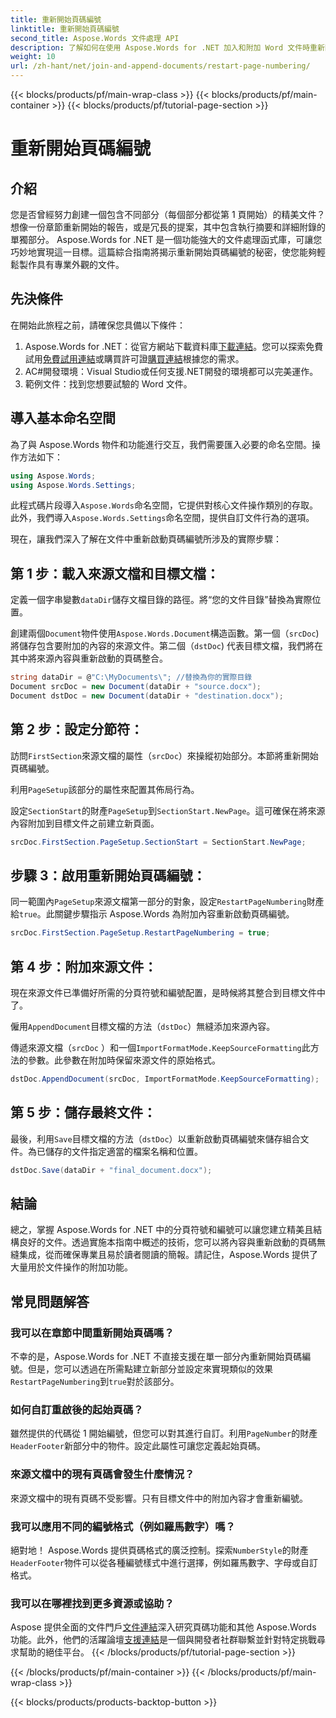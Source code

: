 ```yaml
---
title: 重新開始頁碼編號
linktitle: 重新開始頁碼編號
second_title: Aspose.Words 文件處理 API
description: 了解如何在使用 Aspose.Words for .NET 加入和附加 Word 文件時重新開始頁碼編號。
weight: 10
url: /zh-hant/net/join-and-append-documents/restart-page-numbering/
---
```


{{< blocks/products/pf/main-wrap-class >}}
{{< blocks/products/pf/main-container >}}
{{< blocks/products/pf/tutorial-page-section >}}

# 重新開始頁碼編號

## 介紹

您是否曾經努力創建一個包含不同部分（每個部分都從第 1 頁開始）的精美文件？想像一份章節重新開始的報告，或是冗長的提案，其中包含執行摘要和詳細附錄的單獨部分。 Aspose.Words for .NET 是一個功能強大的文件處理函式庫，可讓您巧妙地實現這一目標。這篇綜合指南將揭示重新開始頁碼編號的秘密，使您能夠輕鬆製作具有專業外觀的文件。

## 先決條件

在開始此旅程之前，請確保您具備以下條件：

1.  Aspose.Words for .NET：從官方網站下載資料庫[下載連結](https://releases.aspose.com/words/net/)。您可以探索免費試用[免費試用連結](https://releases.aspose.com/)或購買許可證[購買連結](https://purchase.aspose.com/buy)根據您的需求。
2. AC#開發環境：Visual Studio或任何支援.NET開發的環境都可以完美運作。
3. 範例文件：找到您想要試驗的 Word 文件。

## 導入基本命名空間

為了與 Aspose.Words 物件和功能進行交互，我們需要匯入必要的命名空間。操作方法如下：

```csharp
using Aspose.Words;
using Aspose.Words.Settings;
```

此程式碼片段導入`Aspose.Words`命名空間，它提供對核心文件操作類別的存取。此外，我們導入`Aspose.Words.Settings`命名空間，提供自訂文件行為的選項。


現在，讓我們深入了解在文件中重新啟動頁碼編號所涉及的實際步驟：

## 第 1 步：載入來源文檔和目標文檔：

定義一個字串變數`dataDir`儲存文檔目錄的路徑。將“您的文件目錄”替換為實際位置。

創建兩個`Document`物件使用`Aspose.Words.Document`構造函數。第一個（`srcDoc`) 將儲存包含要附加的內容的來源文件。第二個（`dstDoc`) 代表目標文檔，我們將在其中將來源內容與重新啟動的頁碼整合。

```csharp
string dataDir = @"C:\MyDocuments\"; //替換為你的實際目錄
Document srcDoc = new Document(dataDir + "source.docx");
Document dstDoc = new Document(dataDir + "destination.docx");
```

## 第 2 步：設定分節符：

訪問`FirstSection`來源文檔的屬性（`srcDoc`）來操縱初始部分。本節將重新開始頁碼編號。

利用`PageSetup`該部分的屬性來配置其佈局行為。

設定`SectionStart`的財產`PageSetup`到`SectionStart.NewPage`。這可確保在將來源內容附加到目標文件之前建立新頁面。

```csharp
srcDoc.FirstSection.PageSetup.SectionStart = SectionStart.NewPage;
```

## 步驟 3：啟用重新開始頁碼編號：

同一範圍內`PageSetup`來源文檔第一部分的對象，設定`RestartPageNumbering`財產給`true`。此關鍵步驟指示 Aspose.Words 為附加內容重新啟動頁碼編號。

```csharp
srcDoc.FirstSection.PageSetup.RestartPageNumbering = true;
```

## 第 4 步：附加來源文件：

現在來源文件已準備好所需的分頁符號和編號配置，是時候將其整合到目標文件中了。

僱用`AppendDocument`目標文檔的方法（`dstDoc`）無縫添加來源內容。

傳遞來源文檔（`srcDoc` ）和一個`ImportFormatMode.KeepSourceFormatting`此方法的參數。此參數在附加時保留來源文件的原始格式。

```csharp
dstDoc.AppendDocument(srcDoc, ImportFormatMode.KeepSourceFormatting);
```

## 第 5 步：儲存最終文件：

最後，利用`Save`目標文檔的方法（`dstDoc`）以重新啟動頁碼編號來儲存組合文件。為已儲存的文件指定適當的檔案名稱和位置。

```csharp
dstDoc.Save(dataDir + "final_document.docx");
```

## 結論

總之，掌握 Aspose.Words for .NET 中的分頁符號和編號可以讓您建立精美且結構良好的文件。透過實施本指南中概述的技術，您可以將內容與重新啟動的頁碼無縫集成，從而確保專業且易於讀者閱讀的簡報。請記住，Aspose.Words 提供了大量用於文件操作的附加功能。

## 常見問題解答

### 我可以在章節中間重新開始頁碼嗎？

不幸的是，Aspose.Words for .NET 不直接支援在單一部分內重新開始頁碼編號。但是，您可以透過在所需點建立新部分並設定來實現類似的效果`RestartPageNumbering`到`true`對於該部分。

### 如何自訂重啟後的起始頁碼？

雖然提供的代碼從 1 開始編號，但您可以對其進行自訂。利用`PageNumber`的財產`HeaderFooter`新部分中的物件。設定此屬性可讓您定義起始頁碼。

### 來源文檔中的現有頁碼會發生什麼情況？

來源文檔中的現有頁碼不受影響。只有目標文件中的附加內容才會重新編號。

### 我可以應用不同的編號格式（例如羅馬數字）嗎？

絕對地！ Aspose.Words 提供頁碼格式的廣泛控制。探索`NumberStyle`的財產`HeaderFooter`物件可以從各種編號樣式中進行選擇，例如羅馬數字、字母或自訂格式。

### 我可以在哪裡找到更多資源或協助？

 Aspose 提供全面的文件門戶[文件連結](https://reference.aspose.com/words/net/)深入研究頁碼功能和其他 Aspose.Words 功能。此外，他們的活躍論壇[支援連結](https://forum.aspose.com/c/words/8)是一個與開發者社群聯繫並針對特定挑戰尋求幫助的絕佳平台。
{{< /blocks/products/pf/tutorial-page-section >}}

{{< /blocks/products/pf/main-container >}}
{{< /blocks/products/pf/main-wrap-class >}}

{{< blocks/products/products-backtop-button >}}
